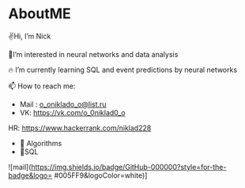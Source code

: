 # AboutME
✌Hi, I’m Nick 

🤟I’m interested in neural networks and data analysis

🔥 I’m currently learning SQL and event predictions by neural networks 

📫 How to reach me:
* Mail : o_oniklado_o@list.ru 
* VK: https://vk.com/o_0niklad0_o

HR: https://www.hackerrank.com/niklad228 
* 🧠 Algorithms 
* 🥇SQL

![mail](https://img.shields.io/badge/GitHub-000000?style=for-the-badge&logo= #005FF9&logoColor=white)]
